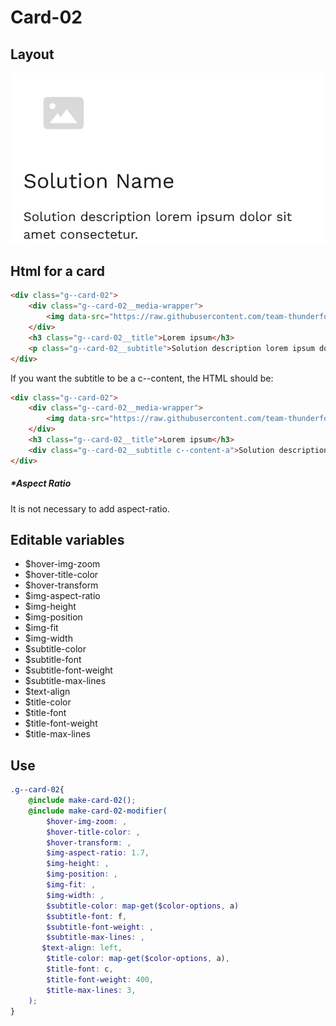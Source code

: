 # Card-02

## Layout

![alt text][card-02]

[card-02]: /src/img/global-components/card/card-02.jpg

## Html for a card

```html
<div class="g--card-02">
    <div class="g--card-02__media-wrapper">
        <img data-src="https://raw.githubusercontent.com/team-thunderfoot/ui/main/src/img/global-components/rounded-img-placeholder.png" src="/src/img/global-components/placeholder.jpg" alt="alt text" class="g--card-02__media-wrapper__media g--lazy-01">
    </div>
    <h3 class="g--card-02__title">Lorem ipsum</h3>
    <p class="g--card-02__subtitle">Solution description lorem ipsum dolor sit amet consectetur.</p>
</div>
```

If you want the subtitle to be a c--content, the HTML should be:
```html
<div class="g--card-02">
    <div class="g--card-02__media-wrapper">
        <img data-src="https://raw.githubusercontent.com/team-thunderfoot/ui/main/src/img/global-components/rounded-img-placeholder.png" src="/src/img/global-components/placeholder.jpg" alt="alt text" class="g--card-02__media-wrapper__media g--lazy-01">
    </div>
    <h3 class="g--card-02__title">Lorem ipsum</h3>
    <div class="g--card-02__subtitle c--content-a">Solution description lorem ipsum dolor sit amet consectetur.</div>
</div>
```

##### \*Aspect Ratio

It is not necessary to add aspect-ratio.

## Editable variables

- $hover-img-zoom
- $hover-title-color
- $hover-transform
- $img-aspect-ratio
- $img-height
- $img-position
- $img-fit
- $img-width
- $subtitle-color
- $subtitle-font
- $subtitle-font-weight
- $subtitle-max-lines
- $text-align
- $title-color
- $title-font
- $title-font-weight
- $title-max-lines

## Use

```scss
.g--card-02{
    @include make-card-02();
    @include make-card-02-modifier(
        $hover-img-zoom: ,
        $hover-title-color: ,
        $hover-transform: ,
        $img-aspect-ratio: 1.7,
        $img-height: ,
        $img-position: ,
        $img-fit: ,
        $img-width: ,
        $subtitle-color: map-get($color-options, a)
        $subtitle-font: f,
        $subtitle-font-weight: ,
        $subtitle-max-lines: ,
       $text-align: left,
        $title-color: map-get($color-options, a),
        $title-font: c,
        $title-font-weight: 400,
        $title-max-lines: 3,
    );
}
```
